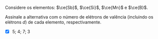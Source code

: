 Considere os elementos: $\ce{Sb}$, $\ce{Si}$, $\ce{Mn}$ e $\ce{B}$.

Assinale a alternativa com o número de elétrons de valência (incluindo os elétrons $d$) de cada elemento, respectivamente.

- [x] $5$; $4$; $7$; $3$

